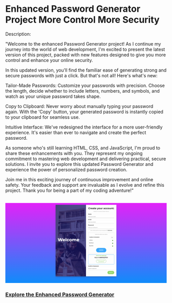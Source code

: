 # Enhanced Password Generator Project More Control More Security

Description:

"Welcome to the enhanced Password Generator project! As I continue my journey into the world of web development, I'm excited to present the latest version of this project, packed with new features designed to give you more control and enhance your online security.

In this updated version, you'll find the familiar ease of generating strong and secure passwords with just a click. But that's not all! Here's what's new:

Tailor-Made Passwords: Customize your passwords with precision. Choose the length, decide whether to include letters, numbers, and symbols, and watch as your unique password takes shape.

Copy to Clipboard: Never worry about manually typing your password again. With the 'Copy' button, your generated password is instantly copied to your clipboard for seamless use.

Intuitive Interface: We've redesigned the interface for a more user-friendly experience. It's easier than ever to navigate and create the perfect password.

As someone who's still learning HTML, CSS, and JavaScript, I'm proud to share these enhancements with you. They represent my ongoing commitment to mastering web development and delivering practical, secure solutions. I invite you to explore this updated Password Generator and experience the power of personalized password creation.

Join me in this exciting journey of continuous improvement and online safety. Your feedback and support are invaluable as I evolve and refine this project. Thank you for being a part of my coding adventure!"

<br>
<img src="./img/1.png" alt="bg">
<h3><a href="https://jcizidrosilva.github.io/Enhanced-Password-Generator-Project-More-Control-More-Security/">Explore the Enhanced Password Generator</a></h3>







